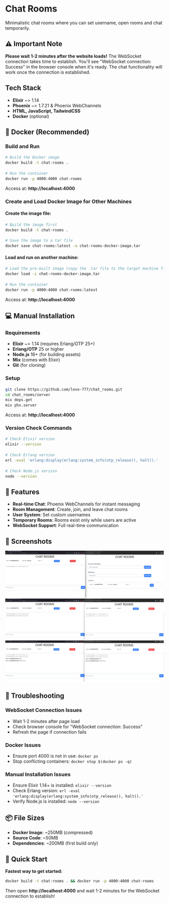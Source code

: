 # Chat Rooms

Minimalistic chat rooms where you can set username, open rooms and chat temporarily.

## ⚠️ Important Note

**Please wait 1-2 minutes after the website loads!** The WebSocket connection takes time to establish. You'll see "WebSocket connection: Success" in the browser console when it's ready. The chat functionality will work once the connection is established.

## Tech Stack
- **Elixir** ~> 1.14
- **Phoenix** ~> 1.7.21 & Phoenix WebChannels
- **HTML, JavaScript, TailwindCSS**
- **Docker** (optional)

## 🐳 Docker (Recommended)

### Build and Run
```bash
# Build the Docker image
docker build -t chat-rooms .

# Run the container
docker run -p 4000:4000 chat-rooms
```

Access at: **http://localhost:4000**

### Create and Load Docker Image for Other Machines

#### Create the image file:
```bash
# Build the image first
docker build -t chat-rooms .

# Save the image to a tar file
docker save chat-rooms:latest -o chat-rooms-docker-image.tar
```

#### Load and run on another machine:
```bash
# Load the pre-built image (copy the .tar file to the target machine first)
docker load -i chat-rooms-docker-image.tar

# Run the container
docker run -p 4000:4000 chat-rooms:latest
```

Access at: **http://localhost:4000**

## 💻 Manual Installation

### Requirements
- **Elixir** ~> 1.14 (requires Erlang/OTP 25+)
- **Erlang/OTP** 25 or higher
- **Node.js** 16+ (for building assets)
- **Mix** (comes with Elixir)
- **Git** (for cloning)

### Setup
```bash
git clone https://github.com/levo-777/chat_rooms.git
cd chat_rooms/server
mix deps.get
mix phx.server
```

Access at: **http://localhost:4000**

### Version Check Commands
```bash
# Check Elixir version
elixir --version

# Check Erlang version
erl -eval 'erlang:display(erlang:system_info(otp_release)), halt().'

# Check Node.js version
node --version
```

## 🚀 Features

- **Real-time Chat**: Phoenix WebChannels for instant messaging
- **Room Management**: Create, join, and leave chat rooms
- **User System**: Set custom usernames
- **Temporary Rooms**: Rooms exist only while users are active
- **WebSocket Support**: Full real-time communication

## 📸 Screenshots

![chat_rooms](chat_rooms_1.png)
![chat_rooms](chat_rooms_2.png)
![chat_rooms](chat_rooms_3.png)

## 🔧 Troubleshooting

### WebSocket Connection Issues
- Wait 1-2 minutes after page load
- Check browser console for "WebSocket connection: Success"
- Refresh the page if connection fails

### Docker Issues
- Ensure port 4000 is not in use: `docker ps`
- Stop conflicting containers: `docker stop $(docker ps -q)`

### Manual Installation Issues
- Ensure Elixir 1.14+ is installed: `elixir --version`
- Check Erlang version: `erl -eval 'erlang:display(erlang:system_info(otp_release)), halt().'`
- Verify Node.js is installed: `node --version`

## 📦 File Sizes

- **Docker Image**: ~250MB (compressed)
- **Source Code**: ~50MB
- **Dependencies**: ~200MB (first build only)

## 🎯 Quick Start

**Fastest way to get started:**
```bash
docker build -t chat-rooms . && docker run -p 4000:4000 chat-rooms
```

Then open **http://localhost:4000** and wait 1-2 minutes for the WebSocket connection to establish!
